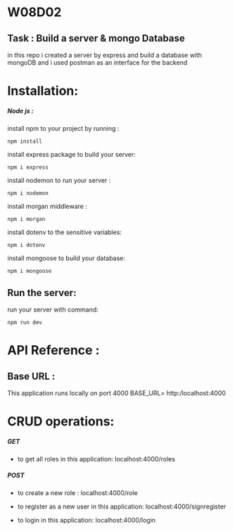 # W08D02

## Task : Build a server & mongo Database 
in this repo i created a server by express and build a database with mongoDB 
and i used postman as an interface for the backend 



# Installation: 
##### Node js : 
install npm to your project by running : 
```
npm install 
```

install express package to build your server: 

```
npm i express 
```
install nodemon to run your server :
```
npm i nodemon
```

install morgan middleware :
```
npm i morgan 
```

install dotenv to the sensitive variables: 
```
npm i dotenv
```

install mongoose to build your database: 
```
npm i mongoose
```


## Run the server:
run your server with command: 
```
npm run dev 
```

# API Reference :
## Base URL :
This application runs locally on port 4000 
BASE_URL= http:/localhost:4000

# CRUD operations: 

##### GET

* to get all roles in this application: 
localhost:4000/roles 

##### POST 

* to create a new role : 
localhost:4000/role 


* to register as a new user in this application: 
localhost:4000/signregister

* to login in this application: 
localhost:4000/login





